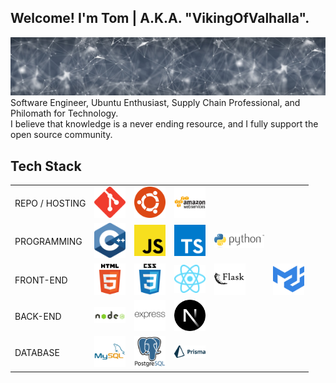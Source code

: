 <link type="text/css" rel="stylesheet" href="/stylesheets/main.css" />

## Welcome! I'm Tom | A.K.A. "VikingOfValhalla".

![](<https://raw.githubusercontent.com/VikingOfValhalla/VikingOfValhalla/main/banner-gaa30b56aa_1280%20(1).jpg>)
Software Engineer, Ubuntu Enthusiast, Supply Chain Professional, and Philomath for Technology. <br>
I believe that knowledge is a never ending resource, and I fully support the open source community.

## Tech Stack

<p align="center">
<table>
<tr>  
<td>REPO / HOSTING</td>  
<td><img src="https://raw.githubusercontent.com/VikingOfValhalla/VikingOfValhalla/main/github.svg" alt="github" width="50"/></td>  
<td><img src="https://raw.githubusercontent.com/VikingOfValhalla/VikingOfValhalla/main/ubuntu.svg" alt="ubuntu" width="50"/></td>
<td><img src="https://raw.githubusercontent.com/VikingOfValhalla/VikingOfValhalla/main/aws.svg" alt="aws" width="50"/></td> 
<td></td>
<td></td> 
</tr>
<tr>  
<td>PROGRAMMING</td>  
<td><img src="https://raw.githubusercontent.com/VikingOfValhalla/VikingOfValhalla/main/cpp.svg" alt="C++" width="50"/></td>  
<td><img src="https://raw.githubusercontent.com/VikingOfValhalla/VikingOfValhalla/main/javascript.svg" alt="javascript" width="50"/></td>
<td><img src="https://raw.githubusercontent.com/VikingOfValhalla/VikingOfValhalla/main/typescript.svg" alt="typescript" width="50"/></td>
<td><img src="https://raw.githubusercontent.com/VikingOfValhalla/VikingOfValhalla/main/python3.svg" alt="python" width="80"/></td>
<td></td>
</tr>
<tr>  
<td>FRONT-END</td>  
<td><img src="https://raw.githubusercontent.com/VikingOfValhalla/VikingOfValhalla/main/html.svg" alt="html5" width="50"/></td>  
<td><img src="https://raw.githubusercontent.com/VikingOfValhalla/VikingOfValhalla/main/css.svg" alt="css" width="50"/></td>
<td><img src="https://raw.githubusercontent.com/VikingOfValhalla/VikingOfValhalla/main/react.svg" alt="react" width="50"/></td>
<td><img src="https://raw.githubusercontent.com/VikingOfValhalla/VikingOfValhalla/main/flask.svg" alt="flask" width="50"/></td> 
<td><img src="https://raw.githubusercontent.com/VikingOfValhalla/VikingOfValhalla/main/mui.svg" alt="material ui" width="50"/></td> 
</tr>
<tr>  
<td>BACK-END</td>  
<td><img src="https://raw.githubusercontent.com/VikingOfValhalla/VikingOfValhalla/main/nodejs.svg" alt="nodejs" width="50"/></td>  
<td><img src="https://raw.githubusercontent.com/VikingOfValhalla/VikingOfValhalla/main/express.svg" alt="expressjs" width="50"/></td>
<td><img src="https://raw.githubusercontent.com/VikingOfValhalla/VikingOfValhalla/main/nextjs.svg" alt="nextjs" width="50"/></td>  
<td></td>
<td></td>
</tr>
<tr>  
<td>DATABASE</td>  
<td><img src="https://raw.githubusercontent.com/VikingOfValhalla/VikingOfValhalla/main/mysql.svg" alt="mysql" width="50"/></td>  
<td><img src="https://raw.githubusercontent.com/VikingOfValhalla/VikingOfValhalla/main/postgresql.svg" alt="postgresql" width="50"/></td>
<td><img src="https://raw.githubusercontent.com/VikingOfValhalla/VikingOfValhalla/main/prisma.svg" alt="prisma (ORM)" width="50"/></td>  
<td></td>
<td></td>
</tr>
</table>
</p>
